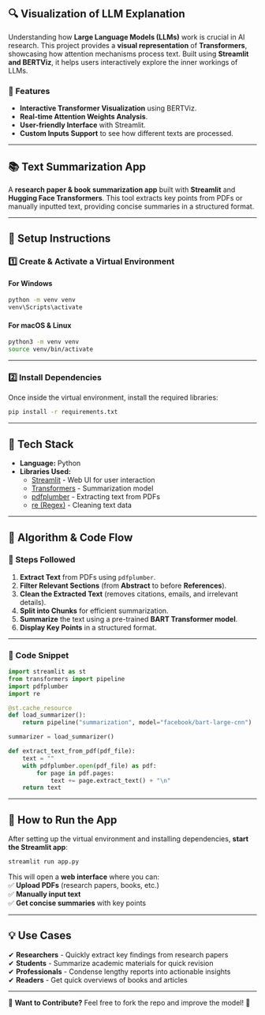 ## **🔍 Visualization of LLM Explanation**

Understanding how **Large Language Models (LLMs)** work is crucial in AI research. This project provides a **visual representation** of **Transformers**, showcasing how attention mechanisms process text. Built using **Streamlit and BERTViz**, it helps users interactively explore the inner workings of LLMs.

### **🚀 Features**
- **Interactive Transformer Visualization** using BERTViz.
- **Real-time Attention Weights Analysis**.
- **User-friendly Interface** with Streamlit.
- **Custom Inputs Support** to see how different texts are processed.

---

## **📚 Text Summarization App**  

A **research paper & book summarization app** built with **Streamlit** and **Hugging Face Transformers**. This tool extracts key points from PDFs or manually inputted text, providing concise summaries in a structured format.

---

## **🚀 Setup Instructions**  

### **1️⃣ Create & Activate a Virtual Environment**  

#### **For Windows**  
```bash
python -m venv venv
venv\Scripts\activate
```

#### **For macOS & Linux**  
```bash
python3 -m venv venv
source venv/bin/activate
```

---

### **2️⃣ Install Dependencies**  
Once inside the virtual environment, install the required libraries:  

```bash
pip install -r requirements.txt
```

---

## **📌 Tech Stack**  

- **Language:** Python  
- **Libraries Used:**
  - [Streamlit](https://docs.streamlit.io/) - Web UI for user interaction  
  - [Transformers](https://huggingface.co/docs/transformers/index) - Summarization model  
  - [pdfplumber](https://pypi.org/project/pdfplumber/) - Extracting text from PDFs  
  - [re (Regex)](https://docs.python.org/3/library/re.html) - Cleaning text data  

---

## **📜 Algorithm & Code Flow**  

### **🔹 Steps Followed**  

1. **Extract Text** from PDFs using `pdfplumber`.  
2. **Filter Relevant Sections** (from **Abstract** to before **References**).  
3. **Clean the Extracted Text** (removes citations, emails, and irrelevant details).  
4. **Split into Chunks** for efficient summarization.  
5. **Summarize** the text using a pre-trained **BART Transformer model**.  
6. **Display Key Points** in a structured format.  

---

### **🔹 Code Snippet**  

```python
import streamlit as st
from transformers import pipeline
import pdfplumber
import re

@st.cache_resource
def load_summarizer():
    return pipeline("summarization", model="facebook/bart-large-cnn")

summarizer = load_summarizer()

def extract_text_from_pdf(pdf_file):
    text = ""
    with pdfplumber.open(pdf_file) as pdf:
        for page in pdf.pages:
            text += page.extract_text() + "\n"
    return text
```

---

## **🔹 How to Run the App**  

After setting up the virtual environment and installing dependencies, **start the Streamlit app**:  

```bash
streamlit run app.py
```

This will open a **web interface** where you can:  
✅ **Upload PDFs** (research papers, books, etc.)  
✅ **Manually input text**  
✅ **Get concise summaries** with key points  

---

## **💡 Use Cases**  

✔ **Researchers** - Quickly extract key findings from research papers  
✔ **Students** - Summarize academic materials for quick revision  
✔ **Professionals** - Condense lengthy reports into actionable insights  
✔ **Readers** - Get quick overviews of books and articles  

---

🔗 **Want to Contribute?** Feel free to fork the repo and improve the model! 🚀

